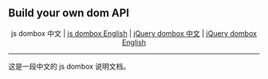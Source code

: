 ## Build your own dom API
<p align="center">
  <span>js dombox 中文</span> |
  <a href="https://github.com/yingjieweb/dombox/tree/master/lang/english/jsdom">js dombox English</a> |
  <a href="https://github.com/yingjieweb/dombox/tree/master/lang/chinese/jqdom">jQuery dombox 中文</a> |
  <a href="https://github.com/yingjieweb/dombox/tree/master/lang/english/jqdom">jQuery dombox English</a>
</p>

------

这是一段中文的 js dombox 说明文档。